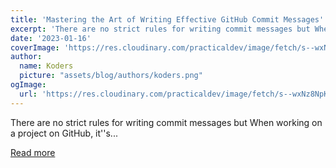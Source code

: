 ```yaml
---
title: 'Mastering the Art of Writing Effective GitHub Commit Messages'
excerpt: 'There are no strict rules for writing commit messages but When working on a project on GitHub, it''s...'
date: '2023-01-16'
coverImage: 'https://res.cloudinary.com/practicaldev/image/fetch/s--wxNz8NpK--/c_imagga_scale,f_auto,fl_progressive,h_420,q_auto,w_1000/https://dev-to-uploads.s3.amazonaws.com/uploads/articles/fbhva0e296su2banxuuo.jpeg'
author:
  name: Koders
  picture: "assets/blog/authors/koders.png"
ogImage:
  url: 'https://res.cloudinary.com/practicaldev/image/fetch/s--wxNz8NpK--/c_imagga_scale,f_auto,fl_progressive,h_420,q_auto,w_1000/https://dev-to-uploads.s3.amazonaws.com/uploads/articles/fbhva0e296su2banxuuo.jpeg'
---
```


There are no strict rules for writing commit messages but When working on a project on GitHub, it''s...

[Read more](https://dev.to/ashishxcode/mastering-the-art-of-writing-effective-github-commit-messages-5d2p)
